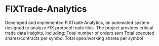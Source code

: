 # FIXTrade-Analytics
 Developed and implemented FIXTrade Analytics, an automated system designed to analyze FIX protocol trade files. The project provides critical trade data insights, including: 
 Total number of orders sent 
 Total executed shares/contracts per symbol
 Total open/working shares per symbol 
